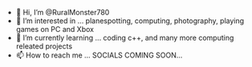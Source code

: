 - 👋 Hi, I’m @RuralMonster780
- 👀 I’m interested in ... planespotting, computing, photography, playing games on PC and Xbox
- 🌱 I’m currently learning ... coding c++, and many more computing releated projects
- 📫 How to reach me ... SOCIALS COMING SOON... 

<!---
RuralMonster780/RuralMonster780 is a ✨ special ✨ repository because its `README.md` (this file) appears on your GitHub profile.
You can click the Preview link to take a look at your changes.
--->
